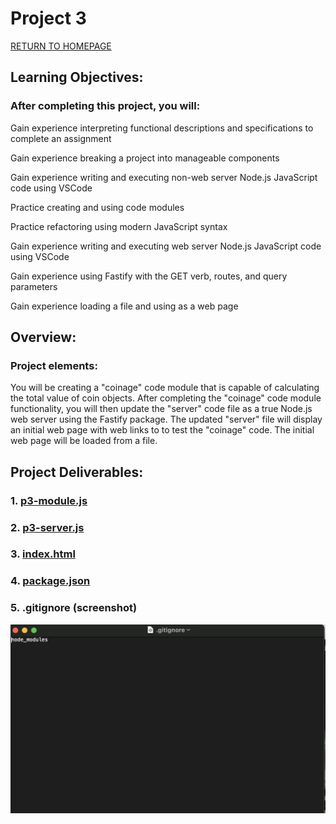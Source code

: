 # Project 3

[RETURN TO HOMEPAGE](https://sierrabakerr.github.io/)


## Learning Objectives:

### After completing this project, you will:

Gain experience interpreting functional descriptions and specifications to complete an assignment

Gain experience breaking a project into manageable components

Gain experience writing and executing non-web server Node.js JavaScript code using VSCode

Practice creating and using code modules

Practice refactoring using modern JavaScript syntax

Gain experience writing and executing web server Node.js JavaScript code using VSCode

Gain experience using Fastify with the GET verb, routes, and query parameters

Gain experience loading a file and using as a web page


## Overview:

### Project elements:

You will be creating a "coinage" code module that is capable of calculating the total value of coin objects. After completing the "coinage" code module functionality, you will then update the "server" code file as a true Node.js web server using the Fastify package. The updated "server" file will display an initial web page with web links to to test the "coinage" code. The initial web page will be loaded from a file.



## Project Deliverables:

### 1. [p3-module.js](p3-modules.js)

### 2. [p3-server.js](p3-server.js)

### 3. [index.html](index.html)

### 4. [package.json](package.json)

### 5. .gitignore (screenshot)
![gitignore.png](gitignore.png)

